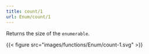 ```yaml
---
title: count/1
url: Enum/count/1
---
```


Returns the size of the `enumerable`.

{{< figure src="images/functions/Enum/count-1.svg" >}}
